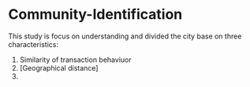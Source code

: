 # Community-Identification

This study is focus on understanding and divided the city base on three characteristics:
1. Similarity of transaction behaviuor
2. [Geographical distance]
3. 
